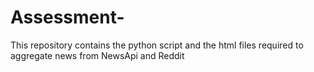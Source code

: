 # Assessment-
This repository contains the python script and the html files required to aggregate news from NewsApi and Reddit
